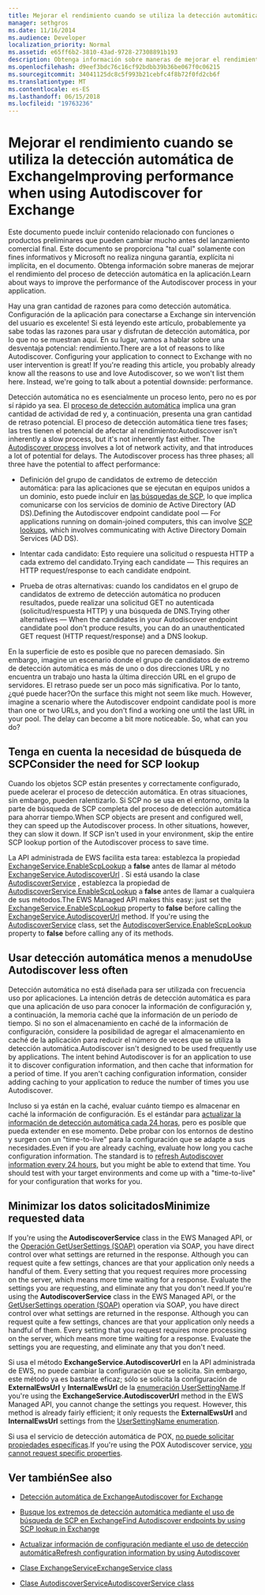 ```yaml
---
title: Mejorar el rendimiento cuando se utiliza la detección automática de Exchange
manager: sethgros
ms.date: 11/16/2014
ms.audience: Developer
localization_priority: Normal
ms.assetid: e65ff6b2-3810-43ad-9728-27308891b193
description: Obtenga información sobre maneras de mejorar el rendimiento del proceso de detección automática en la aplicación.
ms.openlocfilehash: d9eef3bdc76c16cf92bdbb39b36be067f0c06215
ms.sourcegitcommit: 34041125dc8c5f993b21cebfc4f8b72f0fd2cb6f
ms.translationtype: MT
ms.contentlocale: es-ES
ms.lasthandoff: 06/15/2018
ms.locfileid: "19763236"
---
```

# <a name="improving-performance-when-using-autodiscover-for-exchange"></a><span data-ttu-id="ffc63-103">Mejorar el rendimiento cuando se utiliza la detección automática de Exchange</span><span class="sxs-lookup"><span data-stu-id="ffc63-103">Improving performance when using Autodiscover for Exchange</span></span>

<span data-ttu-id="ffc63-104">Este documento puede incluir contenido relacionado con funciones o productos preliminares que pueden cambiar mucho antes del lanzamiento comercial final. Este documento se proporciona "tal cual" solamente con fines informativos y Microsoft no realiza ninguna garantía, explícita ni implícita, en el documento. Obtenga información sobre maneras de mejorar el rendimiento del proceso de detección automática en la aplicación.</span><span class="sxs-lookup"><span data-stu-id="ffc63-104">Learn about ways to improve the performance of the Autodiscover process in your application.</span></span>
  
<span data-ttu-id="ffc63-p101">Hay una gran cantidad de razones para como detección automática. Configuración de la aplicación para conectarse a Exchange sin intervención del usuario es excelente! Si está leyendo este artículo, probablemente ya sabe todas las razones para usar y disfrutan de detección automática, por lo que no se muestran aquí. En su lugar, vamos a hablar sobre una desventaja potencial: rendimiento.</span><span class="sxs-lookup"><span data-stu-id="ffc63-p101">There are a lot of reasons to like Autodiscover. Configuring your application to connect to Exchange with no user intervention is great! If you're reading this article, you probably already know all the reasons to use and love Autodiscover, so we won't list them here. Instead, we're going to talk about a potential downside: performance.</span></span>
  
<span data-ttu-id="ffc63-p102">Detección automática no es esencialmente un proceso lento, pero no es por sí rápido ya sea. El [proceso de detección automática](autodiscover-for-exchange.md) implica una gran cantidad de actividad de red y, a continuación, presenta una gran cantidad de retraso potencial. El proceso de detección automática tiene tres fases; las tres tienen el potencial de afectar al rendimiento:</span><span class="sxs-lookup"><span data-stu-id="ffc63-p102">Autodiscover isn't inherently a slow process, but it's not inherently fast either. The [Autodiscover process](autodiscover-for-exchange.md) involves a lot of network activity, and that introduces a lot of potential for delays. The Autodiscover process has three phases; all three have the potential to affect performance:</span></span> 
  
- <span data-ttu-id="ffc63-112">Definición del grupo de candidatos de extremo de detección automática: para las aplicaciones que se ejecutan en equipos unidos a un dominio, esto puede incluir en [las búsquedas de SCP](how-to-find-autodiscover-endpoints-by-using-scp-lookup-in-exchange.md), lo que implica comunicarse con los servicios de dominio de Active Directory (AD DS).</span><span class="sxs-lookup"><span data-stu-id="ffc63-112">Defining the Autodiscover endpoint candidate pool — For applications running on domain-joined computers, this can involve [SCP lookups](how-to-find-autodiscover-endpoints-by-using-scp-lookup-in-exchange.md), which involves communicating with Active Directory Domain Services (AD DS).</span></span>
    
- <span data-ttu-id="ffc63-113">Intentar cada candidato: Esto requiere una solicitud o respuesta HTTP a cada extremo del candidato.</span><span class="sxs-lookup"><span data-stu-id="ffc63-113">Trying each candidate — This requires an HTTP request/response to each candidate endpoint.</span></span>
    
- <span data-ttu-id="ffc63-114">Prueba de otras alternativas: cuando los candidatos en el grupo de candidatos de extremo de detección automática no producen resultados, puede realizar una solicitud GET no autenticada (solicitud/respuesta HTTP) y una búsqueda de DNS.</span><span class="sxs-lookup"><span data-stu-id="ffc63-114">Trying other alternatives — When the candidates in your Autodiscover endpoint candidate pool don't produce results, you can do an unauthenticated GET request (HTTP request/response) and a DNS lookup.</span></span>
    
<span data-ttu-id="ffc63-p103">En la superficie de esto es posible que no parecen demasiado. Sin embargo, imagine un escenario donde el grupo de candidatos de extremo de detección automática es más de uno o dos direcciones URL y no encuentra un trabajo uno hasta la última dirección URL en el grupo de servidores. El retraso puede ser un poco más significativa. Por lo tanto, ¿qué puede hacer?</span><span class="sxs-lookup"><span data-stu-id="ffc63-p103">On the surface this might not seem like much. However, imagine a scenario where the Autodiscover endpoint candidate pool is more than one or two URLs, and you don't find a working one until the last URL in your pool. The delay can become a bit more noticeable. So, what can you do?</span></span>
  
## <a name="consider-the-need-for-scp-lookup"></a><span data-ttu-id="ffc63-119">Tenga en cuenta la necesidad de búsqueda de SCP</span><span class="sxs-lookup"><span data-stu-id="ffc63-119">Consider the need for SCP lookup</span></span>

<span data-ttu-id="ffc63-p104">Cuando los objetos SCP están presentes y correctamente configurado, puede acelerar el proceso de detección automática. En otras situaciones, sin embargo, pueden ralentizarlo. Si SCP no se usa en el entorno, omita la parte de búsqueda de SCP completa del proceso de detección automática para ahorrar tiempo.</span><span class="sxs-lookup"><span data-stu-id="ffc63-p104">When SCP objects are present and configured well, they can speed up the Autodiscover process. In other situations, however, they can slow it down. If SCP isn't used in your environment, skip the entire SCP lookup portion of the Autodiscover process to save time.</span></span>
  
<span data-ttu-id="ffc63-p105">La API administrada de EWS facilita esta tarea: establezca la propiedad [ExchangeService.EnableScpLookup](http://msdn.microsoft.com/en-us/library/microsoft.exchange.webservices.data.exchangeservice.enablescplookup%28v=exchg.80%29.aspx) a **false** antes de llamar al método [ExchangeService.AutodiscoverUrl](http://msdn.microsoft.com/en-us/library/microsoft.exchange.webservices.data.exchangeservice.autodiscoverurl%28v=exchg.80%29.aspx) . Si está usando la clase [AutodiscoverService](http://msdn.microsoft.com/en-us/library/microsoft.exchange.webservices.autodiscover.autodiscoverservice%28v=exchg.80%29.aspx) , establezca la propiedad de [AutodiscoverService.EnableScpLookup](http://msdn.microsoft.com/en-us/library/microsoft.exchange.webservices.autodiscover.autodiscoverservice.enablescplookup%28v=exchg.80%29.aspx) a **false** antes de llamar a cualquiera de sus métodos.</span><span class="sxs-lookup"><span data-stu-id="ffc63-p105">The EWS Managed API makes this easy: just set the [ExchangeService.EnableScpLookup](http://msdn.microsoft.com/en-us/library/microsoft.exchange.webservices.data.exchangeservice.enablescplookup%28v=exchg.80%29.aspx) property to **false** before calling the [ExchangeService.AutodiscoverUrl](http://msdn.microsoft.com/en-us/library/microsoft.exchange.webservices.data.exchangeservice.autodiscoverurl%28v=exchg.80%29.aspx) method. If you're using the [AutodiscoverService](http://msdn.microsoft.com/en-us/library/microsoft.exchange.webservices.autodiscover.autodiscoverservice%28v=exchg.80%29.aspx) class, set the [AutodiscoverService.EnableScpLookup](http://msdn.microsoft.com/en-us/library/microsoft.exchange.webservices.autodiscover.autodiscoverservice.enablescplookup%28v=exchg.80%29.aspx) property to **false** before calling any of its methods.</span></span> 
  
## <a name="use-autodiscover-less-often"></a><span data-ttu-id="ffc63-125">Usar detección automática menos a menudo</span><span class="sxs-lookup"><span data-stu-id="ffc63-125">Use Autodiscover less often</span></span>

<span data-ttu-id="ffc63-p106">Detección automática no está diseñada para ser utilizada con frecuencia uso por aplicaciones. La intención detrás de detección automática es para que una aplicación de uso para conocer la información de configuración y, a continuación, la memoria caché que la información de un período de tiempo. Si no son el almacenamiento en caché de la información de configuración, considere la posibilidad de agregar el almacenamiento en caché de la aplicación para reducir el número de veces que se utiliza la detección automática.</span><span class="sxs-lookup"><span data-stu-id="ffc63-p106">Autodiscover isn't designed to be used frequently use by applications. The intent behind Autodiscover is for an application to use it to discover configuration information, and then cache that information for a period of time. If you aren't caching configuration information, consider adding caching to your application to reduce the number of times you use Autodiscover.</span></span>
  
<span data-ttu-id="ffc63-p107">Incluso si ya están en la caché, evaluar cuánto tiempo es almacenar en caché la información de configuración. Es el estándar para [actualizar la información de detección automática cada 24 horas](how-to-refresh-configuration-information-by-using-autodiscover.md), pero es posible que pueda extender en ese momento. Debe probar con los entornos de destino y surgen con un "time-to-live" para la configuración que se adapte a sus necesidades.</span><span class="sxs-lookup"><span data-stu-id="ffc63-p107">Even if you are already caching, evaluate how long you cache configuration information. The standard is to [refresh Autodiscover information every 24 hours](how-to-refresh-configuration-information-by-using-autodiscover.md), but you might be able to extend that time. You should test with your target environments and come up with a "time-to-live" for your configuration that works for you.</span></span>
  
## <a name="minimize-requested-data"></a><span data-ttu-id="ffc63-132">Minimizar los datos solicitados</span><span class="sxs-lookup"><span data-stu-id="ffc63-132">Minimize requested data</span></span>

<span data-ttu-id="ffc63-p108">If you're using the **AutodiscoverService** class in the EWS Managed API, or the [Operación GetUserSettings (SOAP)](http://msdn.microsoft.com/library/758d965c-ef63-4de4-9120-e293abf14ff8%28Office.15%29.aspx) operation via SOAP, you have direct control over what settings are returned in the response. Although you can request quite a few settings, chances are that your application only needs a handful of them. Every setting that you request requires more processing on the server, which means more time waiting for a response. Evaluate the settings you are requesting, and eliminate any that you don't need.</span><span class="sxs-lookup"><span data-stu-id="ffc63-p108">If you're using the **AutodiscoverService** class in the EWS Managed API, or the [GetUserSettings operation (SOAP)](http://msdn.microsoft.com/library/758d965c-ef63-4de4-9120-e293abf14ff8%28Office.15%29.aspx) operation via SOAP, you have direct control over what settings are returned in the response. Although you can request quite a few settings, chances are that your application only needs a handful of them. Every setting that you request requires more processing on the server, which means more time waiting for a response. Evaluate the settings you are requesting, and eliminate any that you don't need.</span></span> 
  
<span data-ttu-id="ffc63-p109">Si usa el método **ExchangeService.AutodiscoverUrl** en la API administrada de EWS, no puede cambiar la configuración que se solicita. Sin embargo, este método ya es bastante eficaz; sólo se solicita la configuración de **ExternalEwsUrl** y **InternalEwsUrl** de la [enumeración UserSettingName](http://msdn.microsoft.com/en-us/library/microsoft.exchange.webservices.autodiscover.usersettingname%28v=exchg.80%29.aspx).</span><span class="sxs-lookup"><span data-stu-id="ffc63-p109">If you're using the **ExchangeService.AutodiscoverUrl** method in the EWS Managed API, you cannot change the settings you request. However, this method is already fairly efficient; it only requests the **ExternalEwsUrl** and **InternalEwsUrl** settings from the [UserSettingName enumeration](http://msdn.microsoft.com/en-us/library/microsoft.exchange.webservices.autodiscover.usersettingname%28v=exchg.80%29.aspx).</span></span>
  
<span data-ttu-id="ffc63-139">Si usa el servicio de detección automática de POX, [no puede solicitar propiedades específicas](autodiscover-for-exchange.md#bk_Options).</span><span class="sxs-lookup"><span data-stu-id="ffc63-139">If you're using the POX Autodiscover service, [you cannot request specific properties](autodiscover-for-exchange.md#bk_Options).</span></span>
  
## <a name="see-also"></a><span data-ttu-id="ffc63-140">Ver también</span><span class="sxs-lookup"><span data-stu-id="ffc63-140">See also</span></span>


- [<span data-ttu-id="ffc63-141">Detección automática de Exchange</span><span class="sxs-lookup"><span data-stu-id="ffc63-141">Autodiscover for Exchange</span></span>](autodiscover-for-exchange.md)
    
- [<span data-ttu-id="ffc63-142">Busque los extremos de detección automática mediante el uso de búsqueda de SCP en Exchange</span><span class="sxs-lookup"><span data-stu-id="ffc63-142">Find Autodiscover endpoints by using SCP lookup in Exchange</span></span>](how-to-find-autodiscover-endpoints-by-using-scp-lookup-in-exchange.md)
    
- [<span data-ttu-id="ffc63-143">Actualizar información de configuración mediante el uso de detección automática</span><span class="sxs-lookup"><span data-stu-id="ffc63-143">Refresh configuration information by using Autodiscover</span></span>](how-to-refresh-configuration-information-by-using-autodiscover.md)
    
- [<span data-ttu-id="ffc63-144">Clase ExchangeService</span><span class="sxs-lookup"><span data-stu-id="ffc63-144">ExchangeService class</span></span>](http://msdn.microsoft.com/en-us/library/microsoft.exchange.webservices.data.exchangeservice%28v=exchg.80%29.aspx)
    
- [<span data-ttu-id="ffc63-145">Clase AutodiscoverService</span><span class="sxs-lookup"><span data-stu-id="ffc63-145">AutodiscoverService class</span></span>](http://msdn.microsoft.com/en-us/library/microsoft.exchange.webservices.autodiscover.autodiscoverservice%28v=exchg.80%29.aspx)
    

